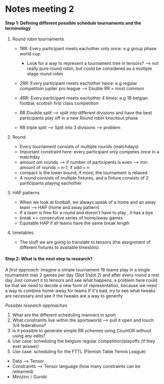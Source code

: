 # Notes meeting 2
#### Step 1: Defining different possible schedule tournaments and the terminology

1. Round robin tournaments
	- 1RR: Every participant meets eachother only once: e.g group phase world cup.
		- Look for a way to represent a tournament tree in tensors? --> not really pure round robin, but could be considered as a multiple stage round robin
	- 2RR: Every participant meets eachother twice:     e.g regular competition jupiler pro league --> Double RR = most common
	- 4RR: Every participant meets eachother 4 times:   e.g 1B belgian footbal, scottish first class competition 

	- RR Doublie split --> split into different divisions and have the best participants play off in a new Round robin knockout phase
	- RR triple split --> Split into 3 divisions --> problem
2. Round
	- Every tournament consists of multiple rounds (matchdays) 
	- Important constraint here: every participant only competes once in a matchday
	- amount om rounds --> if number of participents is even --> min amount of rounds = n-1, if odd = n
	- compact is the lower bound, if more, the tournament is relaxed
	- A round consists of multiple fixtures, and a fixture consists of 2 participants playing eachother

3. HAP patterns
	- When we look at football, we always speak of a home and an away team --> HAP (home and away pattern)
	- If a team is free for a round and doesn't have to play , it has a bye
	- break == consecutive series of home/away games
	- Equitable HAP if all teams have the same break length

4. timetables
	- The stuff we are going to translate to tensors (the assignment of different fixtures to available timeslots)

#### Step 2: What is the next step to research?

*A first approach:* imagine a simple tournament 16 teams play in a single tournament max 2 games per day (Slot 1/slot 2) and after every round a rest day
Just convert it to tensors and see what happens, a problem here could be that we need to decide a new form of representation, because we need a way to combine home-away for teams
If it's bad, try to see what tweaks are necessary and see if the tweaks are a way to generify


*Possible research approaches*

1. What are the different scheduling manners in sport
2. What constraints live within the sportsworld --> pull it open and touch 3/4 federations?
3. Is it possible to generate simple RR schemes using CountOR without using any edits?
4. Use case: scheduling the belgium regular competition/playoffs (if they ever answer)
5. Use case: scheduling for the FTTL (Flemish Table Tennis League)




- Data --> Tensor
- Constraints --> Tensor language (how many constraints can be relearned)
- Minizinc / Gurobi


